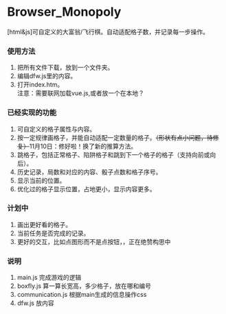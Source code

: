 # Browser_Monopoly
[html&amp;js]可自定义的大富翁/飞行棋。自动适配格子数，并记录每一步操作。
### 使用方法
1. 把所有文件下载，放到一个文件夹。
2. 编辑dfw.js里的内容。
3. 打开index.htm。</br>
注意：需要联网加载vue.js,或者放一个在本地？
### 已经实现的功能
1. 可自定义的格子属性与内容。
2. 按一定规律画格子，并能自动适配一定数量的格子。<del>（形状有点小问题，待修复）</del>11月10日：修好啦！换了新的推算方法。
3. 跳格子，包括正常格子、陷阱格子和跳到下一个格子的格子（支持向前或向后）。
4. 历史记录，局数和对应的内容、骰子点数和格子序号。
5. 显示当前的位置。
6. 优化过的格子显示位置，占地更小，显示内容更多。
   <img scr="./pic.png"></img>
### 计划中
1. 画出更好看的格子。
2. 当前任务是否完成的记录。
3. 更好的交互，比如点图形而不是点按钮，，正在绝赞构思中
### 说明
1. main.js 完成游戏的逻辑
2. boxfly.js 算一算长宽高，多少格子，放在哪和编号
3. communication.js 根据main生成的信息操作css
4. dfw.js 放内容
